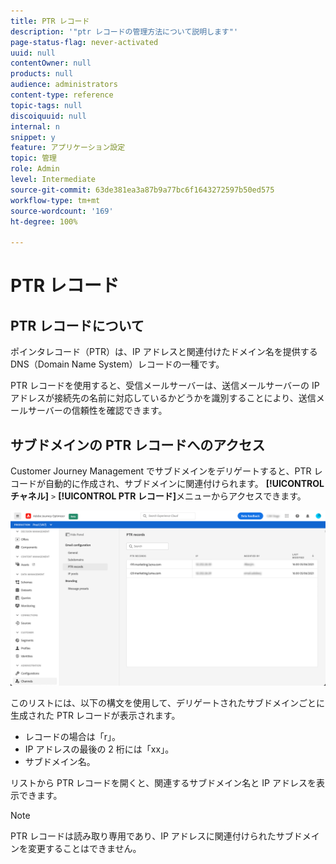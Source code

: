 ```yaml
---
title: PTR レコード
description: '"ptr レコードの管理方法について説明します"'
page-status-flag: never-activated
uuid: null
contentOwner: null
products: null
audience: administrators
content-type: reference
topic-tags: null
discoiquuid: null
internal: n
snippet: y
feature: アプリケーション設定
topic: 管理
role: Admin
level: Intermediate
source-git-commit: 63de381ea3a87b9a77bc6f1643272597b50ed575
workflow-type: tm+mt
source-wordcount: '169'
ht-degree: 100%

---
```



# PTR レコード

## PTR レコードについて

ポインタレコード（PTR）は、IP アドレスと関連付けたドメイン名を提供する DNS（Domain Name System）レコードの一種です。

PTR レコードを使用すると、受信メールサーバーは、送信メールサーバーの IP アドレスが接続先の名前に対応しているかどうかを識別することにより、送信メールサーバーの信頼性を確認できます。

## サブドメインの PTR レコードへのアクセス

Customer Journey Management でサブドメインをデリゲートすると、PTR レコードが自動的に作成され、サブドメインに関連付けられます。 **[!UICONTROL チャネル]** `>` **[!UICONTROL PTR レコード]**&#x200B;メニューからアクセスできます。

![](../assets/ptr-records.png)

このリストには、以下の構文を使用して、デリゲートされたサブドメインごとに生成された PTR レコードが表示されます。

* レコードの場合は「r」。
* IP アドレスの最後の 2 桁には「xx」。
* サブドメイン名。

リストから PTR レコードを開くと、関連するサブドメイン名と IP アドレスを表示できます。

>[!NOTE]
>
>PTR レコードは読み取り専用であり、IP アドレスに関連付けられたサブドメインを変更することはできません。
